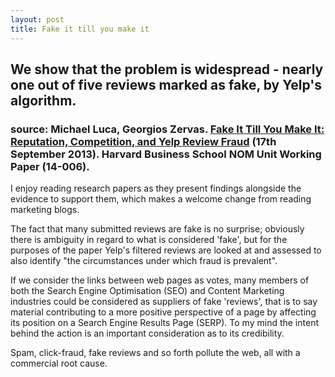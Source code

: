```yaml
---
layout: post
title: Fake it till you make it
---
```


## We show that the problem is widespread - nearly one out of five reviews marked as fake, by Yelp's algorithm.

### source: Michael Luca, Georgios Zervas. [Fake It Till You Make It: Reputation, Competition, and Yelp Review Fraud](http://people.hbs.edu/mluca/FakeItTillYouMakeIt.pdf) (17th September 2013). Harvard Business School NOM Unit Working Paper (14-006).

I enjoy reading research papers as they present findings alongside the evidence to support them, which makes a welcome change from reading marketing blogs.

The fact that many submitted reviews are fake is no surprise; obviously there is ambiguity in regard to what is considered 'fake', but for the purposes of the paper Yelp's filtered reviews are looked at and assessed to also identify "the circumstances under which fraud is prevalent".

If we consider the links between web pages as votes, many members of both the Search Engine Optimisation (SEO) and Content Marketing industries could be considered as suppliers of fake 'reviews', that is to say material contributing to a more positive perspective of a page by affecting its position on a Search Engine Results Page (SERP). To my mind the intent behind the action is an important consideration as to its credibility.

Spam, click-fraud, fake reviews and so forth pollute the web, all with a commercial root cause.